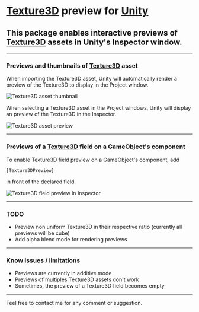 # **[Texture3D](https://docs.unity3d.com/ScriptReference/Texture3D.html) preview for [Unity](https://unity3d.com)**

## This package enables interactive previews of [Texture3D](https://docs.unity3d.com/ScriptReference/Texture3D.html) assets in Unity's Inspector window.

----------

### Previews and thumbnails of [Texture3D](https://docs.unity3d.com/ScriptReference/Texture3D.html) asset

When importing the Texture3D asset, Unity will automatically render a preview of the Texture3D to display in the Project window.

![Texture3D asset thumbnail](https://i.imgur.com/K9IhLF3.jpg)

When selecting a Texture3D asset in the Project windows, Unity will display an preview of the Texture3D in the Inspector.

![Texture3D asset preview](https://i.imgur.com/Lm5Kykw.gif)

----------

### Previews of a [Texture3D](https://docs.unity3d.com/ScriptReference/Texture3D.html) field on a GameObject's component

To enable Texture3D field preview on a GameObject's component, add 

    [Texture3DPreview]
in front of the declared field.

![Texture3D field preview in Inspector](https://i.imgur.com/ru8u1qK.gif)

----------

### TODO 

 - Preview non uniform Texture3D in their respective ratio (currently all previews will be cube)
 - Add alpha blend mode for rendering previews

----------

### Know issues / limitations

 - Previews are currently in additive mode
 - Previews of multiples Texture3D assets don't work
 - Sometimes, the preview of a Texture3D field becomes empty

----------

Feel free to contact me for any comment or suggestion.
